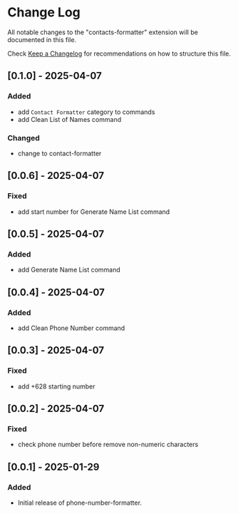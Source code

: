 # Change Log

All notable changes to the "contacts-formatter" extension will be documented in this file.

Check [Keep a Changelog](http://keepachangelog.com/) for recommendations on how to structure this file.

## [0.1.0] - 2025-04-07
### Added
- add ```Contact Formatter``` category to commands
- add Clean List of Names command

### Changed
- change to contact-formatter

## [0.0.6] - 2025-04-07
### Fixed
- add start number for Generate Name List command

## [0.0.5] - 2025-04-07
### Added
- add Generate Name List command

## [0.0.4] - 2025-04-07
### Added
- add Clean Phone Number command

## [0.0.3] - 2025-04-07
### Fixed
- add +628 starting number

## [0.0.2] - 2025-04-07
### Fixed
- check phone number before remove non-numeric characters

## [0.0.1] - 2025-01-29
### Added
- Initial release of phone-number-formatter.